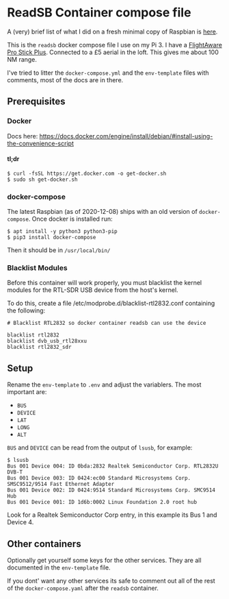 # ReadSB Container compose file

A (very) brief list of what I did on a fresh minimal copy of Raspbian is [here](Raspbian.md).

This is the `readsb` docker compose file I use on my Pi 3. I have a [FlightAware Pro Stick Plus](https://thepihut.com/products/flightaware-pro-stick-plus-usb-sdr-ads-b-receiver). Connected to a £5 aerial in the loft. This gives me about 100 NM range.

I've tried to litter the `docker-compose.yml` and the `env-template` files with comments, most of the docs are in there.

## Prerequisites

### Docker

Docs here: https://docs.docker.com/engine/install/debian/#install-using-the-convenience-script

#### tl;dr

```
$ curl -fsSL https://get.docker.com -o get-docker.sh
$ sudo sh get-docker.sh
```

### docker-compose

The latest Raspbian (as of 2020-12-08) ships with an old version of `docker-compose`. Once docker is installed run:

```
$ apt install -y python3 python3-pip
$ pip3 install docker-compose
```

Then it should be in `/usr/local/bin/`

### Blacklist Modules

Before this container will work properly, you must blacklist the kernel modules for the RTL-SDR USB device from the host's kernel.

To do this, create a file /etc/modprobe.d/blacklist-rtl2832.conf containing the following:

```
# Blacklist RTL2832 so docker container readsb can use the device

blacklist rtl2832
blacklist dvb_usb_rtl28xxu
blacklist rtl2832_sdr
```

## Setup

Rename the `env-template` to `.env` and adjust the variablers. The most important are:

* `BUS`
* `DEVICE`
* `LAT`
* `LONG`
* `ALT`

`BUS` and `DEVICE` can be read from the output of `lsusb`, for example:

```
$ lsusb
Bus 001 Device 004: ID 0bda:2832 Realtek Semiconductor Corp. RTL2832U DVB-T
Bus 001 Device 003: ID 0424:ec00 Standard Microsystems Corp. SMSC9512/9514 Fast Ethernet Adapter
Bus 001 Device 002: ID 0424:9514 Standard Microsystems Corp. SMC9514 Hub
Bus 001 Device 001: ID 1d6b:0002 Linux Foundation 2.0 root hub
```

Look for a Realtek Semiconductor Corp entry, in this example its Bus 1 and Device 4.

## Other containers

Optionally get yourself some keys for the other services. They are all documented in the `env-template` file.

If you dont' want any other services its safe to comment out all of the rest of the `docker-compose.yaml` after the `readsb` container.
